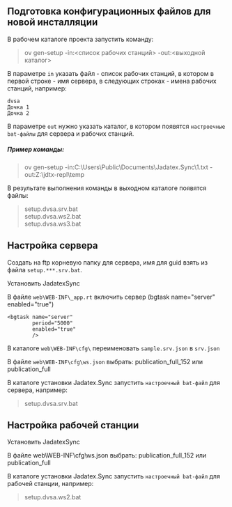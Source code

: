 ## Подготовка конфигурационных файлов для новой инсталляции 

В рабочем каталоге проекта запустить команду:  
>ov gen-setup -in:<список рабочих станций>  -out:<выходной каталог>

В параметре `in` указать файл - список рабочих станций, в котором в первой строке - имя сервера, 
в следующих строках - имена рабочих станций, например:

    dvsa
    Дочка 1
    Дочка 2

В параметре `out` нужно указать каталог, в котором появятся `настроечные bat-файлы` для сервера и рабочих станций.

##### Пример команды:

>ov gen-setup -in:C:\Users\Public\Documents\Jadatex.Sync\1.txt  -out:Z:\jdtx-repl\temp


В результате выполнения команды в выходном каталоге появятся файлы:

>setup.dvsa.srv.bat \
setup.dvsa.ws2.bat \
setup.dvsa.ws3.bat


## Настройка сервера 

Создать на ftp корневую папку для сервера, имя для  guid взять из файла `setup.***.srv.bat`.

Установить JadatexSync

В файле `web\WEB-INF\_app.rt` включить сервер (bgtask name="server" enabled="true")

    <bgtask name="server"
            period="5000"
            enabled="true"
            />

В каталоге `web\WEB-INF\cfg\` переименовать `sample.srv.json` в `srv.json`

В файле `web\WEB-INF\cfg\ws.json` выбрать: publication_full_152 или publication_full

В каталоге установки Jadatex.Sync запустить `настроечный bat-файл` для сервера, например:

>setup.dvsa.srv.bat 


## Настройка рабочей станции

Установить JadatexSync

В файле web\WEB-INF\cfg\ws.json выбрать: publication_full_152 или publication_full

В каталоге установки Jadatex.Sync запустить `настроечный bat-файл` для рабочей станции, например:

>setup.dvsa.ws2.bat 
